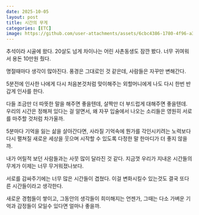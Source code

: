```yaml
---
date: 2025-10-05
layout: post
title: 시간의 무게
categories: [ETC]
image: https://github.com/user-attachments/assets/6cbc4386-1780-4f96-a3a7-ff14587fb0a8
---
```


추석이라 시골에 왔다. 20살도 넘게 차이나는 어린 사촌동생도 잠깐 봤다. 너무 귀여워서 용돈 10만원 줬다.

명절때마다 생각이 많아진다. 풍경은 그대로인 것 같은데, 사람들은 자꾸만 변해간다.

5분전에 인사한 나에게 다시 처음본것처럼 맞이해주는 외할머니에게 나도 다시 한번 반갑게 인사를 한다.

다들 조금만 더 따뜻한 말을 해주면 좋을텐데, 살짝만 더 부드럽게 대해주면 좋을텐데.
우리의 시간은 정해져 있다는 걸 알면서, 왜 자꾸 입술에서 나오는 소리들은 영원히 서로를 마주할 것처럼 차가울까.

5분마다 기억을 잃는 삶을 살아간다면, 사라질 기억속에 뭔가를 각인시키려는 노력보다 
다시 펼쳐질 새로운 세상을 웃으며 시작할 수 있도록 다정한 말 한마디가 더 좋지 않을까.

내가 어릴적 보던 사람들과는 사뭇 많이 달라진 것 같다.
지금껏 우리가 지내온 시간들의 무게가 이제는 너무 무거워졌나보다.

서로를 감싸주기에는 너무 많은 시간들이 겹쳤다.
이걸 변화시킬수 있는것도 결국 또다른 시간들이라고 생각한다. 

새로운 경험들이 쌓이고, 그동안의 생각들이 희미해지는 언젠가, 그때는 다소 가벼운 기억과 감정들이 모일수 있다면 얼마나 좋을까.


